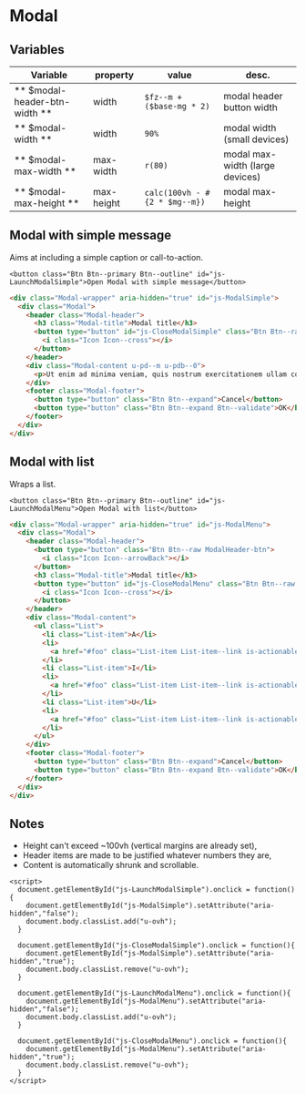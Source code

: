 # Modal

## Variables

| Variable                      | property   | value                         | desc.                           |
|-------------------------------|------------|-------------------------------|---------------------------------|
| ** $modal-header-btn-width ** | width      | `$fz--m + ($base-mg * 2)`     | modal header button width       |
| ** $modal-width **            | width      | `90%`                         | modal width (small devices)     |
| ** $modal-max-width **        | max-width  | `r(80)`                       | modal max-width (large devices) |
| ** $modal-max-height **       | max-height | `calc(100vh - #{2 * $mg--m})` | modal max-height                |



## Modal with simple message
Aims at including a simple caption or call-to-action.

```esc
<button class="Btn Btn--primary Btn--outline" id="js-LaunchModalSimple">Open Modal with simple message</button>
```

```html
<div class="Modal-wrapper" aria-hidden="true" id="js-ModalSimple">
  <div class="Modal">
    <header class="Modal-header">
      <h3 class="Modal-title">Modal title</h3>
      <button type="button" id="js-CloseModalSimple" class="Btn Btn--raw ModalHeader-btn">
        <i class="Icon Icon--cross"></i>
      </button>
    </header>
    <div class="Modal-content u-pd--m u-pdb--0">
      <p>Ut enim ad minima veniam, quis nostrum exercitationem ullam corporis suscipit laboriosam, nisi ut aliquid ex ea commodi consequatur?</p>
    </div>
    <footer class="Modal-footer">
      <button type="button" class="Btn Btn--expand">Cancel</button>
      <button type="button" class="Btn Btn--expand Btn--validate">OK</button>
    </footer>
  </div>
</div>
```



## Modal with list
Wraps a list.

```esc
<button class="Btn Btn--primary Btn--outline" id="js-LaunchModalMenu">Open Modal with list</button>
```

```html
<div class="Modal-wrapper" aria-hidden="true" id="js-ModalMenu">
  <div class="Modal">
    <header class="Modal-header">
      <button type="button" class="Btn Btn--raw ModalHeader-btn">
        <i class="Icon Icon--arrowBack"></i>
      </button>
      <h3 class="Modal-title">Modal title</h3>
      <button type="button" id="js-CloseModalMenu" class="Btn Btn--raw ModalHeader-btn">
        <i class="Icon Icon--cross"></i>
      </button>
    </header>
    <div class="Modal-content">
      <ul class="List">
        <li class="List-item">A</li>
        <li>
          <a href="#foo" class="List-item List-item--link is-actionable">E</a>
        </li>
        <li class="List-item">I</li>
        <li>
          <a href="#foo" class="List-item List-item--link is-actionable">O</a>
        </li>
        <li class="List-item">U</li>
        <li>
          <a href="#foo" class="List-item List-item--link is-actionable">Y</a>
        </li>
      </ul>
    </div>
    <footer class="Modal-footer">
      <button type="button" class="Btn Btn--expand">Cancel</button>
      <button type="button" class="Btn Btn--expand Btn--validate">OK</button>
    </footer>
  </div>
</div>
```



## Notes
- Height can't exceed ~100vh (vertical margins are already set),
- Header items are made to be justified whatever numbers they are,
- Content is automatically shrunk and scrollable.


```esc
<script>
  document.getElementById("js-LaunchModalSimple").onclick = function(){
    document.getElementById("js-ModalSimple").setAttribute("aria-hidden","false");
    document.body.classList.add("u-ovh");
  }

  document.getElementById("js-CloseModalSimple").onclick = function(){
    document.getElementById("js-ModalSimple").setAttribute("aria-hidden","true");
    document.body.classList.remove("u-ovh");
  }

  document.getElementById("js-LaunchModalMenu").onclick = function(){
    document.getElementById("js-ModalMenu").setAttribute("aria-hidden","false");
    document.body.classList.add("u-ovh");
  }

  document.getElementById("js-CloseModalMenu").onclick = function(){
    document.getElementById("js-ModalMenu").setAttribute("aria-hidden","true");
    document.body.classList.remove("u-ovh");
  }
</script>
```

